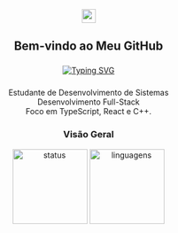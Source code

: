 <div align="center">
  <a href="mailto:guilhermeoliveira.albq@gmail.com" target="_blank">
    <img src="https://img.shields.io/static/v1?message=Gmail&logo=gmail&label=&color=0077b5&logoColor=white&labelColor=&style=flat" height="25" alt="gmail logo" />
  </a>
</div>

### 

<h2 align="center">Bem-vindo ao Meu GitHub</h2>

### 

<div align="center">
  <a href="https://git.io/typing-svg">
    <img src="https://readme-typing-svg.demolab.com?font=&duration=4000&pause=2000&color=04DDF7&width=435&lines=Desenvolvimento+de+Sistemas+%F0%9F%8E%93" alt="Typing SVG" />
  </a>
</div>

### 

<p align="center">
  Estudante de Desenvolvimento de Sistemas<br>
  Desenvolvimento Full-Stack<br>
  Foco em TypeScript, React e C++.<br>
  </b>
</p>

### 


<h3 align="center">Visão Geral</h3>

<div align="center">
  <img src="https://github-readme-stats.vercel.app/api?username=guilhermeollliveira&hide_title=false&hide_rank=false&show_icons=true&include_all_commits=true&count_private=true&disable_animations=false&theme=react&locale=pt-br&hide_border=false" height="135" alt="status" />
  <img src="https://github-readme-stats.vercel.app/api/top-langs?username=guilhermeollliveira&locale=pt-br&hide_title=false&layout=compact&card_width=320&langs_count=4&theme=react&hide_border=false" height="135" alt="linguagens" />
</div>

###
